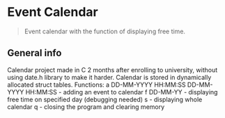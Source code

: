 # Event Calendar
> Event calendar with the function of displaying free time.

## General info
 Calendar project made in C 2 months after enrolling to university, without using date.h library to make it harder. Calendar is stored in dynamically allocated struct tables.
 Functions:
 a DD-MM-YYYY HH:MM:SS DD-MM-YYYY HH:MM:SS - adding an event to calendar
 f DD-MM-YY - displaying free time on specified day (debugging needed)
 s - displaying whole calendar
 q - closing the program and clearing memory